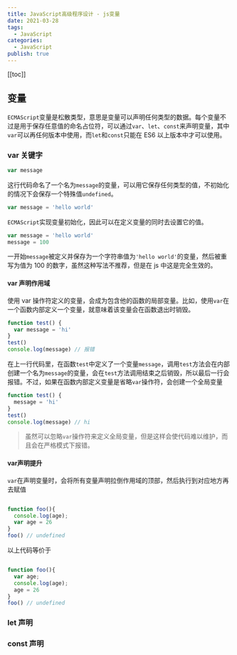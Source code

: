 ```yaml
---
title: JavaScript高级程序设计 - js变量
date: 2021-03-28
tags:
  - JavaScript
categories:
  - JavaScript
publish: true
---
```


[[toc]]

## 变量

`ECMAScript`变量是松散类型，意思是变量可以声明任何类型的数据。每个变量不过是用于保存任意值的命名占位符，可以通过`var`、`let`、`const`来声明变量，其中`var`可以再任何版本中使用，而`let`和`const`只能在 ES6 以上版本中才可以使用。

### var 关键字

```js
var message
```

这行代码命名了一个名为`message`的变量，可以用它保存任何类型的值，不初始化的情况下会保存一个特殊值`undefined`。

```js
var message = 'hello world'
```

`ECMAScript`实现变量初始化，因此可以在定义变量的同时去设置它的值。

```js
var message = 'hello world'
message = 100
```

一开始`message`被定义并保存为一个字符串值为`'hello world'`的变量，然后被重写为值为 100 的数字，虽然这种写法不推荐，但是在 js 中这是完全生效的。

#### var 声明作用域

使用 var 操作符定义的变量，会成为包含他的函数的局部变量。比如，使用`var`在一个函数内部定义一个变量，就意味着该变量会在函数退出时销毁。

```js
function test() {
  var message = 'hi'
}
test()
console.log(message) // 报错
```

在上一行代码里，在函数`test`中定义了一个变量`message`，调用`test`方法会在内部创建一个名为`message`的变量，会在`test`方法调用结束之后销毁，所以最后一行会报错。不过，如果在函数内部定义变量是省略`var`操作符，会创建一个全局变量

```js
function test() {
  message = 'hi'
}
test()
console.log(message) // hi
```
> 虽然可以忽略`var`操作符来定义全局变量，但是这样会使代码难以维护，而且会在严格模式下报错。

#### var声明提升

`var`在声明变量时，会将所有变量声明拉倒作用域的顶部，然后执行到对应地方再去赋值

```js

function foo(){ 
  console.log(age);
  var age = 26
}
foo() // undefined

```
以上代码等价于
```js

function foo(){ 
  var age;
  console.log(age);
  age = 26
}
foo() // undefined
```
### let 声明

### const 声明

